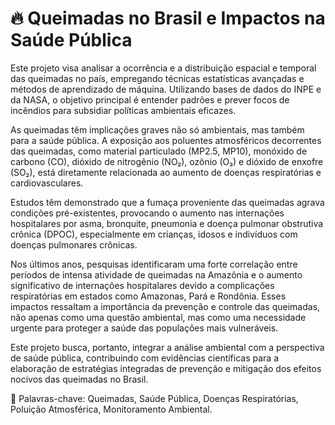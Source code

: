 # 🔥 Queimadas no Brasil e Impactos na Saúde Pública

Este projeto visa analisar a ocorrência e a distribuição espacial e temporal das queimadas no país, empregando técnicas estatísticas avançadas e métodos de aprendizado de máquina. Utilizando bases de dados do INPE e da NASA, o objetivo principal é entender padrões e prever focos de incêndios para subsidiar políticas ambientais eficazes.

As queimadas têm implicações graves não só ambientais, mas também para a saúde pública. A exposição aos poluentes atmosféricos decorrentes das queimadas, como material particulado (MP2.5, MP10), monóxido de carbono (CO), dióxido de nitrogênio (NO₂), ozônio (O₃) e dióxido de enxofre (SO₂), está diretamente relacionada ao aumento de doenças respiratórias e cardiovasculares.

Estudos têm demonstrado que a fumaça proveniente das queimadas agrava condições pré-existentes, provocando o aumento nas internações hospitalares por asma, bronquite, pneumonia e doença pulmonar obstrutiva crônica (DPOC), especialmente em crianças, idosos e indivíduos com doenças pulmonares crônicas.

Nos últimos anos, pesquisas identificaram uma forte correlação entre períodos de intensa atividade de queimadas na Amazônia e o aumento significativo de internações hospitalares devido a complicações respiratórias em estados como Amazonas, Pará e Rondônia. Esses impactos ressaltam a importância da prevenção e controle das queimadas, não apenas como uma questão ambiental, mas como uma necessidade urgente para proteger a saúde das populações mais vulneráveis.

Este projeto busca, portanto, integrar a análise ambiental com a perspectiva de saúde pública, contribuindo com evidências científicas para a elaboração de estratégias integradas de prevenção e mitigação dos efeitos nocivos das queimadas no Brasil.

📌 Palavras-chave: Queimadas, Saúde Pública, Doenças Respiratórias, Poluição Atmosférica, Monitoramento Ambiental.
